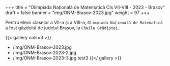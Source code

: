 +++
title = "Olimpiada Națională de Matematică Cls VII-VIII - 2023 - Brasov"
draft = false
banner = "img/ONM-Brasov-2023.jpg"
weight = 97
+++

Pentru elevii claselor a VII-a și a VIII-a, `Olimpiada Națională de Matematică` a fost găzduită de județul Brașov, la `Cheile Grădiștei`.

{{< gallery cols=3 >}}
- /img/ONM-Brasov-2023.jpg
- /img/ONM-Brasov-2023-2.jpg
- /img/ONM-Brasov-2023-3.jpg
  test3
{{</ gallery >}}
